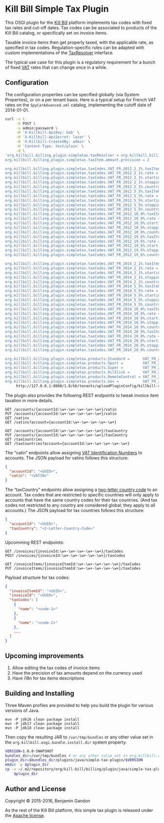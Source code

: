 <!--
   Copyright 2015 Benjamin Gandon

   Licensed under the Apache License, Version 2.0 (the "License");
   you may not use this file except in compliance with the License.
   You may obtain a copy of the License at

       http://www.apache.org/licenses/LICENSE-2.0

   Unless required by applicable law or agreed to in writing, software
   distributed under the License is distributed on an "AS IS" BASIS,
   WITHOUT WARRANTIES OR CONDITIONS OF ANY KIND, either express or implied.
   See the License for the specific language governing permissions and
   limitations under the License.
-->
Kill Bill Simple Tax Plugin
===========================

This OSGI plugin for the [Kill Bill](http://killbill.io) platform implements
tax codes with  fixed tax rates and cut-off dates. Tax codes can be associated
to products of the Kill Bill catalog, or specifically set on invoice items.

Taxable invoice items then get properly taxed, with the applicable rate, as
specified in tax codes. Regulation-specific rules can be adapted with custom
implementations of the [TaxResolver](https://github.com/bgandon/killbill-simple-tax-plugin/blob/master/src/main/java/org/killbill/billing/plugin/simpletax/resolving/TaxResolver.java)
interface.

The typical use case for this plugin is a regulatory requirement for a bunch
of fixed [VAT](https://en.wikipedia.org/wiki/Value-added_tax) rates that can
change once in a while.


Configuration
-------------

The configuration properties can be specified globally (via System
Properties), or on a per tenant basis. Here is a typical setup for French VAT
rates on the `SpyCarAdvanced.xml` catalog, implementing the cutoff date of
2014-01-01.

```bash
curl -v \
     -X POST \
     -u admin:password \
     -H 'X-Killbill-ApiKey: bob' \
     -H 'X-Killbill-ApiSecret: lazar' \
     -H 'X-Killbill-CreatedBy: admin' \
     -H 'Content-Type: text/plain' \
     -d \
'org.killbill.billing.plugin.simpletax.taxResolver = org.killbill.billing.plugin.simpletax.resolving.InvoiceItemEndDateBasedResolver
org.killbill.billing.plugin.simpletax.taxItem.amount.precision = 2

org.killbill.billing.plugin.simpletax.taxCodes.VAT_FR_2012_2_1%.taxItem.description = VAT 2.1%
org.killbill.billing.plugin.simpletax.taxCodes.VAT_FR_2012_2_1%.rate = 0.021
org.killbill.billing.plugin.simpletax.taxCodes.VAT_FR_2012_2_1%.startingOn = 2012-01-01
org.killbill.billing.plugin.simpletax.taxCodes.VAT_FR_2012_2_1%.stoppingOn = 2014-01-01
org.killbill.billing.plugin.simpletax.taxCodes.VAT_FR_2012_2_1%.country = FR
org.killbill.billing.plugin.simpletax.taxCodes.VAT_FR_2012_5_5%.taxItem.description = VAT 5.5%
org.killbill.billing.plugin.simpletax.taxCodes.VAT_FR_2012_5_5%.rate = 0.055
org.killbill.billing.plugin.simpletax.taxCodes.VAT_FR_2012_5_5%.startingOn = 2012-01-01
org.killbill.billing.plugin.simpletax.taxCodes.VAT_FR_2012_5_5%.stoppingOn = 2014-01-01
org.killbill.billing.plugin.simpletax.taxCodes.VAT_FR_2012_5_5%.country = FR
org.killbill.billing.plugin.simpletax.taxCodes.VAT_FR_2012_10_0%.taxItem.description = VAT 7.0%
org.killbill.billing.plugin.simpletax.taxCodes.VAT_FR_2012_10_0%.rate = 0.070
org.killbill.billing.plugin.simpletax.taxCodes.VAT_FR_2012_10_0%.startingOn = 2012-01-01
org.killbill.billing.plugin.simpletax.taxCodes.VAT_FR_2012_10_0%.stoppingOn = 2014-01-01
org.killbill.billing.plugin.simpletax.taxCodes.VAT_FR_2012_10_0%.country = FR
org.killbill.billing.plugin.simpletax.taxCodes.VAT_FR_2012_19_6%.taxItem.description = VAT 19.6%
org.killbill.billing.plugin.simpletax.taxCodes.VAT_FR_2012_19_6%.rate = 0.196
org.killbill.billing.plugin.simpletax.taxCodes.VAT_FR_2012_19_6%.startingOn = 2012-01-01
org.killbill.billing.plugin.simpletax.taxCodes.VAT_FR_2012_19_6%.stoppingOn = 2014-01-01
org.killbill.billing.plugin.simpletax.taxCodes.VAT_FR_2012_19_6%.country = FR

org.killbill.billing.plugin.simpletax.taxCodes.VAT_FR_2014_2_1%.taxItem.description = VAT 2.1%
org.killbill.billing.plugin.simpletax.taxCodes.VAT_FR_2014_2_1%.rate = 0.021
org.killbill.billing.plugin.simpletax.taxCodes.VAT_FR_2014_2_1%.startingOn = 2014-01-01
org.killbill.billing.plugin.simpletax.taxCodes.VAT_FR_2014_2_1%.stoppingOn = 
org.killbill.billing.plugin.simpletax.taxCodes.VAT_FR_2014_2_1%.country = FR
org.killbill.billing.plugin.simpletax.taxCodes.VAT_FR_2014_5_5%.taxItem.description = VAT 5.5%
org.killbill.billing.plugin.simpletax.taxCodes.VAT_FR_2014_5_5%.rate = 0.055
org.killbill.billing.plugin.simpletax.taxCodes.VAT_FR_2014_5_5%.startingOn = 2014-01-01
org.killbill.billing.plugin.simpletax.taxCodes.VAT_FR_2014_5_5%.stoppingOn = 
org.killbill.billing.plugin.simpletax.taxCodes.VAT_FR_2014_5_5%.country = FR
org.killbill.billing.plugin.simpletax.taxCodes.VAT_FR_2014_10_0%.taxItem.description = VAT 10.0%
org.killbill.billing.plugin.simpletax.taxCodes.VAT_FR_2014_10_0%.rate = 0.100
org.killbill.billing.plugin.simpletax.taxCodes.VAT_FR_2014_10_0%.startingOn = 2014-01-01
org.killbill.billing.plugin.simpletax.taxCodes.VAT_FR_2014_10_0%.stoppingOn = 
org.killbill.billing.plugin.simpletax.taxCodes.VAT_FR_2014_10_0%.country = FR
org.killbill.billing.plugin.simpletax.taxCodes.VAT_FR_2014_20_0%.taxItem.description = VAT 20.0%
org.killbill.billing.plugin.simpletax.taxCodes.VAT_FR_2014_20_0%.rate = 0.200
org.killbill.billing.plugin.simpletax.taxCodes.VAT_FR_2014_20_0%.startingOn = 2014-01-01
org.killbill.billing.plugin.simpletax.taxCodes.VAT_FR_2014_20_0%.stoppingOn = 
org.killbill.billing.plugin.simpletax.taxCodes.VAT_FR_2014_20_0%.country = FR

org.killbill.billing.plugin.simpletax.products.Standard =      VAT_FR_2012_19_6%, VAT_FR_2014_20_0%
org.killbill.billing.plugin.simpletax.products.Sport =         VAT_FR_2012_19_6%, VAT_FR_2014_20_0%
org.killbill.billing.plugin.simpletax.products.Super =         VAT_FR_2012_19_6%, VAT_FR_2014_20_0%
org.killbill.billing.plugin.simpletax.products.OilSlick =      VAT_FR_2012_19_6%, VAT_FR_2014_20_0%
org.killbill.billing.plugin.simpletax.products.RemoteControl = VAT_FR_2012_19_6%, VAT_FR_2014_20_0%
org.killbill.billing.plugin.simpletax.products.Gas =           VAT_FR_2012_19_6%, VAT_FR_2014_20_0%' \
     http://127.0.0.1:8080/1.0/kb/tenants/uploadPluginConfig/killbill-simple-tax
```

The plugin also provides the following REST endpoints to tweak invoice item taxation in more details.

```
GET /accounts/{accountId:\w+-\w+-\w+-\w+-\w+}/vatin
PUT /accounts/{accountId:\w+-\w+-\w+-\w+-\w+}/vatin
GET /vatins
GET /vatins?account={accountId:\w+-\w+-\w+-\w+-\w+}

GET /accounts/{accountId:\w+-\w+-\w+-\w+-\w+}/taxCountry
PUT /accounts/{accountId:\w+-\w+-\w+-\w+-\w+}/taxCountry
GET /taxCountries
GET /taxCountries?account={accountId:\w+-\w+-\w+-\w+-\w+}
```

The “vatin” endpoints allow assigning [VAT Identification Numbers](https://en.wikipedia.org/wiki/VAT_identification_number)
to accounts. The JSON payload for vatins follows this structure:

```json
{
  "accountId": "<UUID>",
  "vatin": "<VATIN>"
}
```


The “taxCountry” endpoints allow assigning a [two-letter country code](https://en.wikipedia.org/wiki/ISO_3166-1_alpha-2)
to an account. Tax codes that are restricted to specific countries will only
apply to accounts that have the same country codes for their tax countries.
(And tax codes not restricted to any country are considered global; they apply
to all accounts.) The JSON payload for tax countries follows this structure:

```json
{
  "accountId": "<UUID>",
  "taxCountry": "<2-Letter-Country-Code>"
}
```


Upcomming REST endpoints:

```
GET /invoices/{invoiceId:\w+-\w+-\w+-\w+-\w+}/taxCodes
POST /invoices/{invoiceId:\w+-\w+-\w+-\w+-\w+}/taxCodes

GET /invoiceItems/{invoiceItemId:\w+-\w+-\w+-\w+-\w+}/taxCodes
PUT /invoiceItems/{invoiceItemId:\w+-\w+-\w+-\w+-\w+}/taxCodes
```

Payload structure for tax codes:

```json
{
  "invoiceItemId": "<UUID>",
  "invoiceId": "<UUID>",
  "taxCodes": [
    {
      "name": "<code-1>"
    },
    {
      "name": "<code-2>"
    },
    ...
  ]
}
```


Upcoming improvements
---------------------

1. Allow editing the tax codes of invoice items
2. Have the precision of tax amounts depend on the currency used
3. Have i18n for tax items descriptions


Building and Installing
-----------------------

Three Maven profiles are provided to help you build the plugin for various
versions of Java.

    mvn -P jdk16 clean package install
    mvn -P jdk17 clean package install
    mvn -P jdk18 clean package install

Then copy the resulting JAR to `/var/tmp/bundles` or any other value set in
the `org.killbill.osgi.bundle.install.dir` system property.

```bash
VERSION=1.0.0-SNAPSHOT
bundles_dir=/var/tmp/bundles # or any other value set in org.killbill.osgi.bundle.install.dir
plugin_dir=$bundles_dir/plugins/java/simple-tax-plugin/$VERSION
mkdir -p $plugin_dir
cp -v ~/.m2/repository/org/kill-bill/billing/plugin/java/simple-tax-plugin/$VERSION/simple-tax-plugin-$VERSION.jar \
    $plugin_dir
```


Author and License
------------------

Copyright © 2015-2016, Benjamin Gandon

As the rest of the Kill Bill platform, this simple tax plugin is released
under the [Apache license](http://www.apache.org/licenses/LICENSE-2.0).
